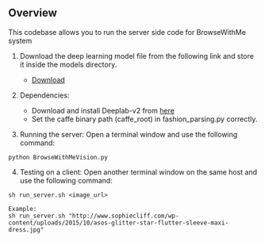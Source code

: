 ## Overview

This codebase allows you to run the server side code for BrowseWithMe system

1) Download the deep learning model file from the following link and store it inside the models directory.
	- [Download](https://drive.google.com/file/d/1X16N0FVMawUnKw64N5QDTgCBVlTVzBp8/view?usp=sharing)

2) Dependencies: 
	- Download and install Deeplab-v2 from [here](https://bitbucket.org/aquariusjay/deeplab-public-ver2)
	- Set the caffe binary path (caffe_root) in fashion_parsing.py correctly.

3) Running the server: Open a terminal window and use the following command:
```
python BrowseWithMeVision.py
```

4) Testing on a client: Open another terminal window on the same host and use the following command:

```
sh run_server.sh <image_url> 

Example:
sh run_server.sh "http://www.sophiecliff.com/wp-content/uploads/2015/10/asos-glitter-star-flutter-sleeve-maxi-dress.jpg"
```
